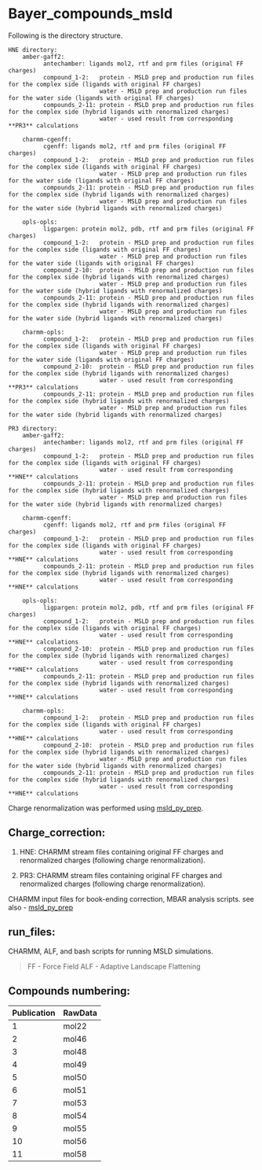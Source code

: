 # Bayer_compounds_msld
Following is the directory structure.
```
HNE directory:
    amber-gaff2:
          antechamber: ligands mol2, rtf and prm files (original FF charges)
          compound_1-2:   protein - MSLD prep and production run files for the complex side (ligands with original FF charges)
                          water - MSLD prep and production run files for the water side (ligands with original FF charges)
          compounds_2-11: protein - MSLD prep and production run files for the complex side (hybrid ligands with renormalized charges)
                          water - used result from corresponding **PR3** calculations
          
    charmm-cgenff:
          cgenff: ligands mol2, rtf and prm files (original FF charges)
          compound_1-2:   protein - MSLD prep and production run files for the complex side (ligands with original FF charges)
                          water - MSLD prep and production run files for the water side (ligands with original FF charges)
          compounds_2-11: protein - MSLD prep and production run files for the complex side (hybrid ligands with renormalized charges)
                          water - MSLD prep and production run files for the water side (hybrid ligands with renormalized charges)

    opls-opls:
          ligpargen: protein mol2, pdb, rtf and prm files (original FF charges)
          compound_1-2:   protein - MSLD prep and production run files for the complex side (ligands with original FF charges)
                          water - MSLD prep and production run files for the water side (ligands with original FF charges)
          compound_2-10:  protein - MSLD prep and production run files for the complex side (hybrid ligands with renormalized charges)
                          water - MSLD prep and production run files for the water side (hybrid ligands with renormalized charges)
          compounds_2-11: protein - MSLD prep and production run files for the complex side (hybrid ligands with renormalized charges)
                          water - MSLD prep and production run files for the water side (hybrid ligands with renormalized charges)

    charmm-opls:
          compound_1-2:   protein - MSLD prep and production run files for the complex side (ligands with original FF charges)
                          water - MSLD prep and production run files for the water side (ligands with original FF charges)
          compound_2-10:  protein - MSLD prep and production run files for the complex side (hybrid ligands with renormalized charges)
                          water - used result from corresponding **PR3** calculations
          compounds_2-11: protein - MSLD prep and production run files for the complex side (hybrid ligands with renormalized charges)
                          water - MSLD prep and production run files for the water side (hybrid ligands with renormalized charges)

```

```
PR3 directory:
    amber-gaff2:
          antechamber: ligands mol2, rtf and prm files (original FF charges)
          compound_1-2:   protein - MSLD prep and production run files for the complex side (ligands with original FF charges)
                          water - used result from corresponding **HNE** calculations
          compounds_2-11: protein - MSLD prep and production run files for the complex side (hybrid ligands with renormalized charges)
                          water - MSLD prep and production run files for the water side (hybrid ligands with renormalized charges)
          
    charmm-cgenff:
          cgenff: ligands mol2, rtf and prm files (original FF charges)
          compound_1-2:   protein - MSLD prep and production run files for the complex side (ligands with original FF charges)
                          water - used result from corresponding **HNE** calculations
          compounds_2-11: protein - MSLD prep and production run files for the complex side (hybrid ligands with renormalized charges)
                          water - used result from corresponding **HNE** calculations

    opls-opls:
          ligpargen: protein mol2, pdb, rtf and prm files (original FF charges)
          compound_1-2:   protein - MSLD prep and production run files for the complex side (ligands with original FF charges)
                          water - used result from corresponding **HNE** calculations
          compound_2-10:  protein - MSLD prep and production run files for the complex side (hybrid ligands with renormalized charges)
                          water - used result from corresponding **HNE** calculations
          compounds_2-11: protein - MSLD prep and production run files for the complex side (hybrid ligands with renormalized charges)
                          water - used result from corresponding **HNE** calculations

    charmm-opls:
          compound_1-2:   protein - MSLD prep and production run files for the complex side (ligands with original FF charges)
                          water - used result from corresponding **HNE** calculations
          compound_2-10:  protein - MSLD prep and production run files for the complex side (hybrid ligands with renormalized charges)
                          water - MSLD prep and production run files for the water side (hybrid ligands with renormalized charges)
          compounds_2-11: protein - MSLD prep and production run files for the complex side (hybrid ligands with renormalized charges)
                          water - used result from corresponding **HNE** calculations
```                          
Charge renormalization was performed using [msld_py_prep](https://github.com/Vilseck-Lab/msld-py-prep).

Charge_correction:
------------------
1. HNE: CHARMM stream files containing original FF charges and renormalized charges (following charge renormalization).

2. PR3: CHARMM stream files containing original FF charges and renormalized charges (following charge renormalization).

CHARMM input files for book-ending correction, MBAR analysis scripts.
                   see also - [msld_py_prep](https://github.com/Vilseck-Lab/msld-py-prep/tree/main/bookending_corrections)

run_files:
----------
CHARMM, ALF, and bash scripts for running MSLD simulations.

> FF - Force Field
> ALF - Adaptive Landscape Flattening

Compounds numbering:
-------------------
| Publication |  RawData |
| ----------  | --------   |
| 1  | mol22 |
| 2  | mol46 |
| 3  | mol48 | 
| 4  | mol49 |
| 5  | mol50 |
| 6  | mol51 |
| 7  | mol53 |
| 8  | mol54 |
| 9  | mol55 |
| 10 | mol56 |
| 11 | mol58 |

